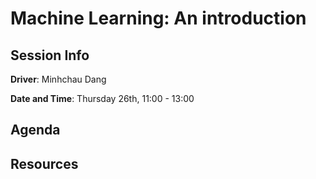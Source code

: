 # Machine Learning: An introduction

## Session Info

**Driver**: Minhchau Dang

**Date and Time**: Thursday 26th, 11:00 - 13:00 

## Agenda

## Resources